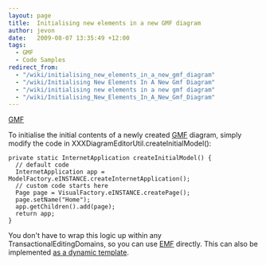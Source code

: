 ```yaml
---
layout: page
title:  Initialising new elements in a new GMF diagram
author: jevon
date:   2009-08-07 13:35:49 +12:00
tags:
  - GMF
  - Code Samples
redirect_from:
  - "/wiki/initialising_new_elements_in_a_new_gmf_diagram"
  - "/wiki/Initialising New Elements In A New Gmf Diagram"
  - "/wiki/initialising new elements in a new gmf diagram"
  - "/wiki/Initialising_New_Elements_In_A_New_Gmf_Diagram"
---
```


[GMF](GMF.md)

To initialise the initial contents of a newly created [GMF](GMF.md) diagram, simply modify the code in XXXDiagramEditorUtil.createInitialModel():

```
private static InternetApplication createInitialModel() {
  // default code
  InternetApplication app = ModelFactory.eINSTANCE.createInternetApplication();
  // custom code starts here
  Page page = VisualFactory.eINSTANCE.createPage();
  page.setName("Home");
  app.getChildren().add(page);
  return app;
}
```

You don't have to wrap this logic up within any TransactionalEditingDomains, so you can use [EMF](EMF.md) directly. This can also be implemented <a href="http://code.google.com/p/iaml/source/browse/trunk/org.openiaml.model/templates/aspects/xpt/editor/DiagramEditorUtil.xpt?spec=svn928&r=928">as a dynamic template</a>.
